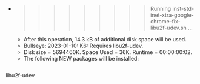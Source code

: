 * >>>>>>>>> Running inst-std-inet-xtra-google-chrome-fix-libu2f-udev.sh ...
  * After this operation, 14.3 kB of additional disk space will be used.
  * Bullseye: 2023-01-10: K6: Requires libu2f-udev.
  * Disk size = 5694460K. Space Used = 36K. Runtime = 00:00:00:02.
  * The following NEW packages will be installed:
  ```bash
libu2f-udev
  ```
